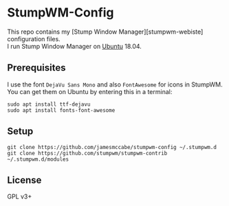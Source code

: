 # StumpWM-Config
This repo contains my [Stump Window Manager][stumpwm-webiste] configuration files.  
I run Stump Window Manager on [Ubuntu][ubuntu-website] 18.04.

## Prerequisites
I use the font `DejaVu Sans Mono` and also `FontAwesome` for icons in StumpWM.  
You can get them on Ubuntu by entering this in a terminal:

```shell
sudo apt install ttf-dejavu
sudo apt install fonts-font-awesome
```

## Setup

```shell
git clone https://github.com/jamesmccabe/stumpwm-config ~/.stumpwm.d
git clone https://github.com/stumpwm/stumpwm-contrib ~/.stumpwm.d/modules
```

## License
GPL v3+

[stumpwm-website]: https://stumpwm.github.io/index.html
[ubuntu-website]: https://www.ubuntu.com/desktop